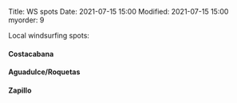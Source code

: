 Title: WS spots
Date: 2021-07-15 15:00
Modified: 2021-07-15 15:00
myorder: 9

Local windsurfing spots:

<div>
<h4>Costacabana</h4>
<script id="wg_fwdg_48813_64_1710547045795">
(function (window, document) {
  var loader = function () {
    var arg = ["s=48813" ,"m=64","uid=wg_fwdg_48813_64_1710547045795" ,"wj=knots" ,"tj=c" ,"waj=m" ,"tij=cm" ,"odh=0" ,"doh=24" ,"fhours=240" ,"hrsm=2" ,"vt=forecasts" ,"lng=en" ,"p=WINDSPD,GUST,MWINDSPD,SMER,TMPE,CDC,APCP1s,RATING"];
    var script = document.createElement("script");
    var tag = document.getElementsByTagName("script")[0];
    script.src = "https://www.windguru.cz/js/widget.php?"+(arg.join("&"));
    tag.parentNode.insertBefore(script, tag);
  };
  window.addEventListener ? window.addEventListener("load", loader, false) : window.attachEvent("onload", loader);
})(window, document);
</script>
</div>

<div>
<h4>Aguadulce/Roquetas</h4>
<script id="wg_fwdg_48810_64_1710547167716">
(function (window, document) {
  var loader = function () {
    var arg = ["s=48810" ,"m=64","uid=wg_fwdg_48810_64_1710547167716" ,"wj=knots" ,"tj=c" ,"waj=m" ,"tij=cm" ,"odh=0" ,"doh=24" ,"fhours=240" ,"hrsm=2" ,"vt=forecasts" ,"lng=en" ,"p=WINDSPD,GUST,MWINDSPD,SMER,TMPE,CDC,APCP1s,RATING"];
    var script = document.createElement("script");
    var tag = document.getElementsByTagName("script")[0];
    script.src = "https://www.windguru.cz/js/widget.php?"+(arg.join("&"));
    tag.parentNode.insertBefore(script, tag);
  };
  window.addEventListener ? window.addEventListener("load", loader, false) : window.attachEvent("onload", loader);
})(window, document);
</script>
</div>

<div>
<h4>Zapillo</h4>
<script id="wg_fwdg_48811_64_1710547109102">
(function (window, document) {
  var loader = function () {
    var arg = ["s=48811" ,"m=64","uid=wg_fwdg_48811_64_1710547109102" ,"wj=knots" ,"tj=c" ,"waj=m" ,"tij=cm" ,"odh=0" ,"doh=24" ,"fhours=240" ,"hrsm=2" ,"vt=forecasts" ,"lng=en" ,"p=WINDSPD,GUST,MWINDSPD,SMER,TMPE,CDC,APCP1s,RATING"];
    var script = document.createElement("script");
    var tag = document.getElementsByTagName("script")[0];
    script.src = "https://www.windguru.cz/js/widget.php?"+(arg.join("&"));
    tag.parentNode.insertBefore(script, tag);
  };
  window.addEventListener ? window.addEventListener("load", loader, false) : window.attachEvent("onload", loader);
})(window, document);
</script>
</div>
